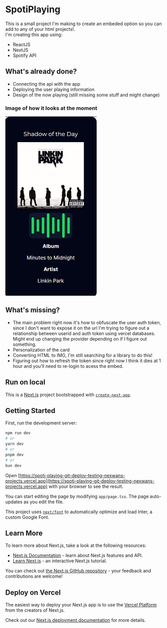 # SpotiPlaying

This is a small project I'm making to create an embeded option so you can add to any of your html projects!.  
I'm creating this app using:
- ReactJS
- NextJS
- Spotify API

## What's already done?
- Connecting the api with the app
- Deploying the user playing information
- Design of the now playing (still missing some stuff and might change)
### Image of how it looks at the moment
<img src='./gitImgs/preview.png'>

## What's missing?
- The main problem right now it's how to obfuscate the user auth token, since I don't want to expose it on the url I'm trying to figure out a relationship between userid and auth token using vercel databases. Might end up changing the provider depending on if I figure out something.  
- Personalization of the card
- Converting HTML to IMG, I'm still searching for a library to do this!
- Figuring out how to refresh the token since right now I think it dies at 1 hour and you'll need to re-login to acess the embed.

## Run on local
This is a [Next.js](https://nextjs.org/) project bootstrapped with [`create-next-app`](https://github.com/vercel/next.js/tree/canary/packages/create-next-app).

## Getting Started

First, run the development server:

```bash
npm run dev
# or
yarn dev
# or
pnpm dev
# or
bun dev
```

Open [https://spoti-playing-git-deploy-testing-nexwans-projects.vercel.app](https://spoti-playing-git-deploy-testing-nexwans-projects.vercel.app) with your browser to see the result.

You can start editing the page by modifying `app/page.tsx`. The page auto-updates as you edit the file.

This project uses [`next/font`](https://nextjs.org/docs/basic-features/font-optimization) to automatically optimize and load Inter, a custom Google Font.

## Learn More

To learn more about Next.js, take a look at the following resources:

- [Next.js Documentation](https://nextjs.org/docs) - learn about Next.js features and API.
- [Learn Next.js](https://nextjs.org/learn) - an interactive Next.js tutorial.

You can check out [the Next.js GitHub repository](https://github.com/vercel/next.js/) - your feedback and contributions are welcome!

## Deploy on Vercel

The easiest way to deploy your Next.js app is to use the [Vercel Platform](https://vercel.com/new?utm_medium=default-template&filter=next.js&utm_source=create-next-app&utm_campaign=create-next-app-readme) from the creators of Next.js.

Check out our [Next.js deployment documentation](https://nextjs.org/docs/deployment) for more details.
